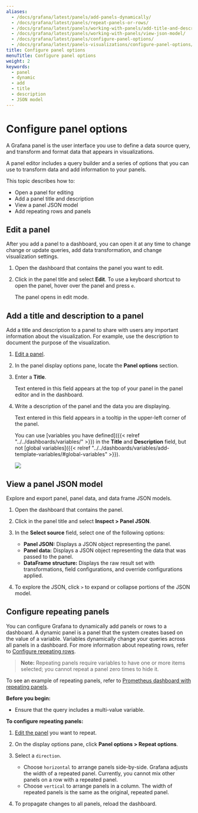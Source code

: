 ```yaml
---
aliases:
  - /docs/grafana/latest/panels/add-panels-dynamically/
  - /docs/grafana/latest/panels/repeat-panels-or-rows/
  - /docs/grafana/latest/panels/working-with-panels/add-title-and-description/
  - /docs/grafana/latest/panels/working-with-panels/view-json-model/
  - /docs/grafana/latest/panels/configure-panel-options/
  - /docs/grafana/latest/panels-visualizations/configure-panel-options/
title: Configure panel options
menuTitle: Configure panel options
weight: 2
keywords:
  - panel
  - dynamic
  - add
  - title
  - description
  - JSON model
---
```


# Configure panel options

A Grafana panel is the user interface you use to define a data source query, and transform and format data that appears in visualizations.

A panel editor includes a query builder and a series of options that you can use to transform data and add information to your panels.

This topic describes how to:

- Open a panel for editing
- Add a panel title and description
- View a panel JSON model
- Add repeating rows and panels

## Edit a panel

After you add a panel to a dashboard, you can open it at any time to change change or update queries, add data transformation, and change visualization settings.

1. Open the dashboard that contains the panel you want to edit.

1. Click in the panel title and select **Edit**. To use a keyboard shortcut to open the panel, hover over the panel and press `e`.

   The panel opens in edit mode.

## Add a title and description to a panel

Add a title and description to a panel to share with users any important information about the visualization. For example, use the description to document the purpose of the visualization.

1. [Edit a panel](#edit-a-panel).

1. In the panel display options pane, locate the **Panel options** section.

1. Enter a **Title**.

   Text entered in this field appears at the top of your panel in the panel editor and in the dashboard.

1. Write a description of the panel and the data you are displaying.

   Text entered in this field appears in a tooltip in the upper-left corner of the panel.

   You can use [variables you have defined]({{< relref "../../dashboards/variables/" >}}) in the **Title** and **Description** field, but not [global variables]({{< relref "../../dashboards/variables/add-template-variables/#global-variables" >}}).

   ![](/static/img/docs/panels/panel-options-8-0.png)

## View a panel JSON model

Explore and export panel, panel data, and data frame JSON models.

1. Open the dashboard that contains the panel.

1. Click in the panel title and select **Inspect > Panel JSON**.

1. In the **Select source** field, select one of the following options:

   - **Panel JSON:** Displays a JSON object representing the panel.
   - **Panel data:** Displays a JSON object representing the data that was passed to the panel.
   - **DataFrame structure:** Displays the raw result set with transformations, field configurations, and override configurations applied.

1. To explore the JSON, click `>` to expand or collapse portions of the JSON model.

## Configure repeating panels

You can configure Grafana to dynamically add panels or rows to a dashboard. A dynamic panel is a panel that the system creates based on the value of a variable. Variables dynamically change your queries across all panels in a dashboard. For more information about repeating rows, refer to [Configure repeating rows](../add-organize-panels/#configure-repeating-rows).

> **Note:** Repeating panels require variables to have one or more items selected; you cannot repeat a panel zero times to hide it.

To see an example of repeating panels, refer to [Prometheus dashboard with repeating panels](https://play.grafana.org/d/000000036/prometheus-repeat).

**Before you begin:**

- Ensure that the query includes a multi-value variable.

**To configure repeating panels:**

1. [Edit the panel](#edit-a-panel) you want to repeat.

1. On the display options pane, click **Panel options > Repeat options**.

1. Select a `direction`.

   - Choose `horizontal` to arrange panels side-by-side. Grafana adjusts the width of a repeated panel. Currently, you cannot mix other panels on a row with a repeated panel.
   - Choose `vertical` to arrange panels in a column. The width of repeated panels is the same as the original, repeated panel.

1. To propagate changes to all panels, reload the dashboard.
